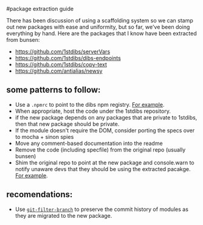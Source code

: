 #package extraction guide

There has been discussion of using a scaffolding system so we can stamp out new packages with ease and uniformity, but so far, we've been doing everything by hand. Here are the packages that I know have been extracted from bunsen:

* https://github.com/1stdibs/serverVars
* https://github.com/1stdibs/dibs-endpoints
* https://github.com/1stdibs/copy-text
* https://github.com/antialias/newsy

## some patterns to follow:
* Use a `.npmrc` to point to the dibs npm registry. [For example](https://github.com/1stdibs/dibs-endpoints/blob/master/.npmrc).
* When appropriate, host the code under the 1stdibs repository.
 * if the new package depends on any packages that are private to 1stdibs, then that new package should be private.
* If the module doesn't require the DOM, consider porting the specs over to mocha + sinon spies
* Move any comment-based documentation into the readme
* Remove the code (including specfile) from the original repo (usually bunsen)
* Shim the original repo to point at the new package and console.warn to notify unaware devs that they should be using the extracted pacakge. [For example](https://github.com/1stdibs/bunsen/blob/master/libraries/endpoints.js#L2).

## recomendations:
* Use [`git-filter-branch`](https://git-scm.com/docs/git-filter-branch) to preserve the commit history of modules as they are migrated to the new package.
